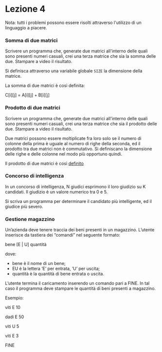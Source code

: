 # Lezione 4

Nota: tutti i problemi possono essere risolti attraverso l'utilizzo di un linguaggio a piacere.

### Somma di due matrici
Scrivere un programma che, generate due matrici all'interno delle quali sono presenti
numeri casuali, crei una terza matrice che sia la somma delle due.
Stampare a video il risultato.

Si definisca attraverso una variabile globale ```SIZE``` la dimensione della matrice.

La somma di due matrici è così definita:

C[i][j] = A[i][j] + B[i][j]

### Prodotto di due matrici
Scrivere un programma che, generate due matrici all'interno delle quali sono presenti
numeri casuali, crei una terza matrice che sia il prodotto delle due.
Stampare a video il risultato.

Due matrici possono essere moltiplicate fra loro solo se il numero di colonne della prima è uguale al numero di righe della seconda, ed il prodotto tra due matrici non è commutativo.
Si definiscano la dimensione delle righe e delle colonne nel modo più opportuno quindi.

Il prodotto di due matrici è così [definito](https://it.wikipedia.org/wiki/Moltiplicazione_di_matrici "definizione del prodotto di due matrici")

### Concorso di intelligenza
In un concorso di intelligenza, N giudici esprimono il loro giudizio su K candidati. Il giudizio è un valore numerico tra 0 e 5.

Si scriva un programma per determinare il candidato più intelligente, ed il giudice più severo.

### Gestione magazzino
Un’azienda deve tenere traccia dei beni presenti in un magazzino. L’utente inserisce da tastiera dei “comandi” nel seguente formato:

bene [E | U] quantità

dove:
* bene è il nome di un bene;
* EU è la lettera ’E’ per entrata, ’U’ per uscita;
* quantità è la quantità di bene entrata o uscita.

L’utente termina il caricamento inserendo un comando pari a FINE. In tal caso il programma deve stampare le quantità di beni presenti a magazzino.

Esempio:

viti E 10

dadi E 50

viti U 5

viti E 3

FINE
